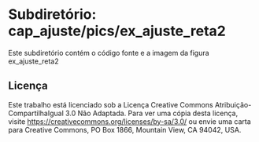 # Subdiretório: cap_ajuste/pics/ex_ajuste_reta2

Este subdiretório contém o código fonte e a imagem da figura
    ex_ajuste_reta2

## Licença
Este trabalho está licenciado sob a Licença Creative Commons Atribuição-CompartilhaIgual 3.0 Não Adaptada. Para ver uma cópia desta licença, visite https://creativecommons.org/licenses/by-sa/3.0/ ou envie uma carta para Creative Commons, PO Box 1866, Mountain View, CA 94042, USA.
